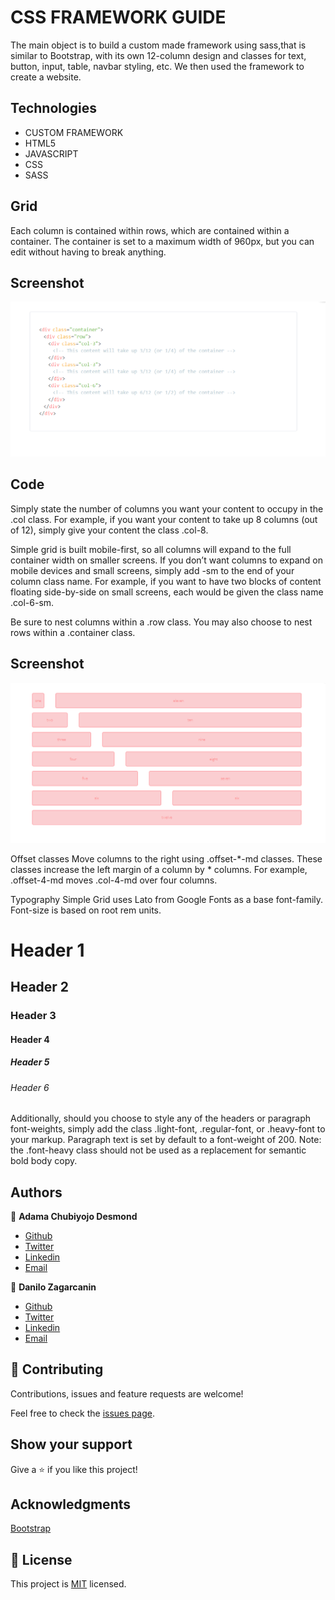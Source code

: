 # CSS FRAMEWORK GUIDE

The main object is to build a custom made framework using sass,that is similar to Bootstrap, with its own 12-column design and classes for text, button, input, table, navbar styling, etc. We then used the framework to create a website.

## Technologies
 * CUSTOM FRAMEWORK
 * HTML5
 * JAVASCRIPT
 * CSS
 * SASS
 

## Grid
Each column is contained within rows, which are contained within a container. The container is set to a maximum width of 960px, but you can edit without having to break anything.

## Screenshot

![screenshot](images/ss1.png) 

## Code
Simply state the number of columns you want your content to occupy in the .col class. For example, if you want your content to take up 8 columns (out of 12), simply give your content the class .col-8.

Simple grid is built mobile-first, so all columns will expand to the full container width on smaller screens. If you don’t want columns to expand on mobile devices and small screens, simply add -sm to the end of your column class name. For example, if you want to have two blocks of content floating side-by-side on small screens, each would be given the class name .col-6-sm.

Be sure to nest columns within a .row class. You may also choose to nest rows within a .container class.
 

## Screenshot

![screenshot](images/ss2.png) 

Offset classes
Move columns to the right using .offset-*-md classes. These classes increase the left margin of a column by * columns. For example, .offset-4-md moves .col-4-md over four columns.
 
Typography
Simple Grid uses Lato from Google Fonts as a base font-family. Font-size is based on root rem units.

# Header 1
## Header 2
### Header 3
#### Header 4
##### Header 5
###### Header 6

Additionally, should you choose to style any of the headers or paragraph font-weights, simply add the class .light-font, .regular-font, or .heavy-font to your markup. Paragraph text is set by default to a font-weight of 200. Note: the .font-heavy class should not be used as a replacement for semantic bold body copy. 
## Authors

👤 **Adama Chubiyojo Desmond**

-  [Github](https://github.com/kobiyoyo)
-  [Twitter](https://twitter.com/_kobiyoyo)
-  [Linkedin](https://www.linkedin.com/in/chubiyojo-adama/)
-  [Email](mailto:adamachubi@gmail.com)

👤 **Danilo Zagarcanin**

- [Github](https://github.com/danilozag1992)
- [Twitter](https://twitter.com/danilo96061514)
- [Linkedin](https://www.linkedin.com/in/danilo-zagarcanin-88169b185/)
- [Email](mailto:danilozagarcanin@gmail.com)

## 🤝 Contributing

Contributions, issues and feature requests are welcome!

Feel free to check the [issues page](issues/).

## Show your support

Give a ⭐️ if you like this project!

## Acknowledgments

[Bootstrap](https://getbootstrap.com/)

## 📝 License

This project is [MIT](lic.url) licensed.


